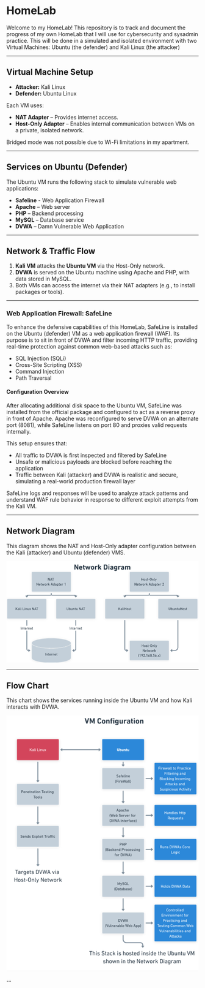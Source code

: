 # HomeLab
Welcome to my HomeLab! This repository is to track and document the progress of my own HomeLab that I will use for cybersecurity and sysadmin practice. This will be done in a simulated and isolated environment with two Virtual Machines: Ubuntu (the defender) and Kali Linux (the attacker)

---

## Virtual Machine Setup

- **Attacker:** Kali Linux
- **Defender:** Ubuntu Linux

Each VM uses:
- **NAT Adapter** – Provides internet access.
- **Host-Only Adapter** – Enables internal communication between VMs on a private, isolated network.

Bridged mode was not possible due to Wi-Fi limitations in my apartment.

---

## Services on Ubuntu (Defender)

The Ubuntu VM runs the following stack to simulate vulnerable web applications:

- **Safeline** - Web Application Firewall
- **Apache** – Web server
- **PHP** – Backend processing
- **MySQL** – Database service
- **DVWA** – Damn Vulnerable Web Application

---

## Network & Traffic Flow

1. **Kali VM** attacks the **Ubuntu VM** via the Host-Only network.
2. **DVWA** is served on the Ubuntu machine using Apache and PHP, with data stored in MySQL.
3. Both VMs can access the internet via their NAT adapters (e.g., to install packages or tools).

---

### Web Application Firewall: SafeLine

To enhance the defensive capabilities of this HomeLab, SafeLine is installed on the Ubuntu (defender) VM as a web application firewall (WAF). Its purpose is to sit in front of DVWA and filter incoming HTTP traffic, providing real-time protection against common web-based attacks such as:

- SQL Injection (SQLi)
- Cross-Site Scripting (XSS)
- Command Injection
- Path Traversal

#### Configuration Overview

After allocating additional disk space to the Ubuntu VM, SafeLine was installed from the official package and configured to act as a reverse proxy in front of Apache. Apache was reconfigured to serve DVWA on an alternate port (8081), while SafeLine listens on port 80 and proxies valid requests internally.

This setup ensures that:
- All traffic to DVWA is first inspected and filtered by SafeLine
- Unsafe or malicious payloads are blocked before reaching the application
- Traffic between Kali (attacker) and DVWA is realistic and secure, simulating a real-world production firewall layer

SafeLine logs and responses will be used to analyze attack patterns and understand WAF rule behavior in response to different exploit attempts from the Kali VM.

---

## Network Diagram
This diagram shows the NAT and Host-Only adapter configuration between the Kali (attacker) and Ubuntu (defender) VMS.

![Network Diagram](flowcharts/ND.PNG)


---

## Flow Chart
This chart shows the services running inside the Ubuntu VM and how Kali interacts with DVWA.

![Network Diagram](flowcharts/VMconfig.PNG)



--
